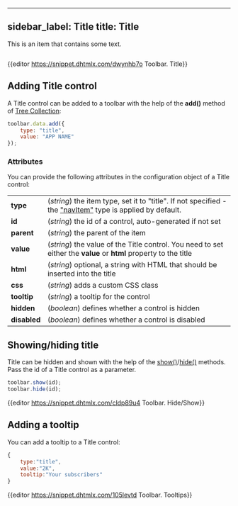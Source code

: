  ---
sidebar_label: Title
title: Title
---          

This is an item that contains some text.

<img src="toolbar/title.png" alt=""/>

{{editor	https://snippet.dhtmlx.com/dwynhb7o	Toolbar. Title}}

## Adding Title control

A Title control can be added to a toolbar with the help of the **add()** method of [Tree Collection](tree_collection/api/refs/treecollection.md):

~~~js
toolbar.data.add({
    type: "title",
	value: "APP NAME"
});
~~~

### Attributes

You can provide the following attributes in the configuration object of a Title control:

<table class="webixdoc_links">
	<tbody>
        <tr>
			<td class="webixdoc_links0"><b>type</b></td>
			<td>(<i>string</i>) the item type, set it to "title". If not specified - the <a href="https://docs.dhtmlx.com/suite/toolbar__navitem.html">"navItem"</a> type is applied by default.</td>
		</tr>
        <tr>
			<td class="webixdoc_links0"><b>id</b></td>
			<td>(<i>string</i>) the id of a control, auto-generated if not set</td>
		</tr>
        <tr>
			<td class="webixdoc_links0"><b>parent</b></td>
			<td>(<i>string</i>) the parent of the item</td>
		</tr>
		<tr>
			<td class="webixdoc_links0"><b>value</b></td>
			<td>(<i>string</i>) the value of the Title control. You need to set either the <b>value</b> or <b>html</b> property to the title</td>
		</tr>
        <tr>
			<td class="webixdoc_links0"><b>html</b></td>
			<td>(<i>string</i>) optional, a string with HTML that should be inserted into the title</td>
		</tr>
        <tr>
			<td class="webixdoc_links0"><b>css</b></td>
			<td>(<i>string</i>) adds a custom CSS class</td>
		</tr>
		<tr>
			<td class="webixdoc_links0"><b>tooltip</b></td>
			<td>(<i>string</i>) a tooltip for the control</td>
		</tr>
        <tr>
			<td class="webixdoc_links0"><b>hidden</b></td>
			<td>(<i>boolean</i>) defines whether a control is hidden</td>
		</tr>
        <tr>
			<td class="webixdoc_links0"><b>disabled</b></td>
			<td>(<i>boolean</i>) defines whether a control is disabled</td>
		</tr>
    </tbody>
</table>


## Showing/hiding title

Title can be hidden and shown with the help of the [show()](toolbar/api/toolbar_show_method.md)/[hide()](toolbar/api/toolbar_hide_method.md)  methods. Pass the id of a Title control as a parameter.

~~~js
toolbar.show(id);
toolbar.hide(id);
~~~

{{editor	https://snippet.dhtmlx.com/cldp89u4	Toolbar. Hide/Show}}

## Adding a tooltip

You can add a tooltip to a Title control:

~~~js
{
    type:"title",
    value:"2K",
    tooltip:"Your subscribers"
}
~~~

{{editor	https://snippet.dhtmlx.com/105levtd	Toolbar. Tooltips}}

